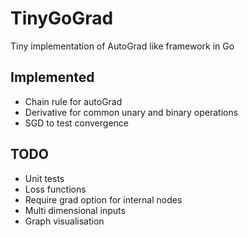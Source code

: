 # TinyGoGrad
Tiny implementation of AutoGrad like framework in Go


## Implemented
- Chain rule for autoGrad
- Derivative for common unary and binary operations
- SGD to test convergence

## TODO
- Unit tests
- Loss functions
- Require grad option for internal nodes
- Multi dimensional inputs
- Graph visualisation
